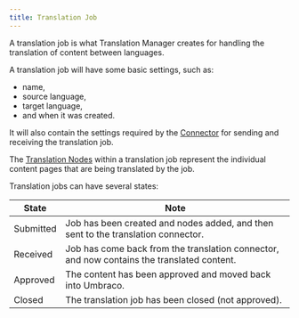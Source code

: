 ```yaml
---
title: Translation Job
---
```


A translation job is what Translation Manager creates for handling the translation of content between languages. 

A translation job will have some basic settings, such as:
- name,
- source language,
- target language,
- and when it was created. 

It will also contain the settings required by the [Connector](connector) for sending and receiving the translation job.

The [Translation Nodes](node) within a translation job represent the individual content pages that are being translated by the job. 

Translation jobs can have several states: 

State | Note 
------|----------
Submitted | Job has been created and nodes added, and then sent to the translation connector.
Received | Job has come back from the translation connector, and now contains the translated content.
Approved | The content has been approved and moved back into Umbraco.
Closed | The translation job has been closed (not approved).



